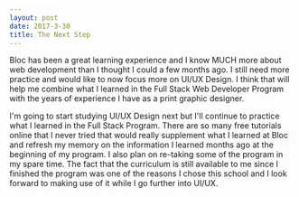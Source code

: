 ```yaml
---
layout: post
date: 2017-3-30
title: The Next Step
---
```


Bloc has been a great learning experience and I know MUCH more about web development than I thought I could a few months ago. I still need more practice and would like to now focus more on UI/UX Design. I think that will help me combine what I learned in the Full Stack Web Developer Program with the years of experience I have as a print graphic designer.

I'm going to start studying UI/UX Design next but I'll continue to practice what I learned in the Full Stack Program. There are so many free tutorials online that I never tried that would really supplement what I learned at Bloc and refresh my memory on the information I learned months ago at the beginning of my program. I also plan on re-taking some of the program in my spare time. The fact that the curriculum is still available to me since I finished the program was one of the reasons I chose this school and I look forward to making use of it while I go further into UI/UX.
